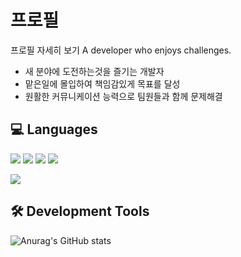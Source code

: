 
<!--
**KSY97/KSY97** is a ✨ _special_ ✨ repository because its `README.md` (this file) appears on your GitHub profile.

Here are some ideas to get you started:

- 🔭 I’m currently working on ...
- 🌱 I’m currently learning ...
- 👯 I’m looking to collaborate on ...
- 🤔 I’m looking for help with ...
- 💬 Ask me about ...
- 📫 How to reach me: ...
- 😄 Pronouns: ...
- ⚡ Fun fact: ...
-->
# 프로필
프로필 자세히 보기
A developer who enjoys challenges.
- 새 분야에 도전하는것을 즐기는 개발자
- 맡은일에 몰입하여 책임감있게 목표를 달성
- 원활한 커뮤니케이션 능력으로 팀원들과 함께 문제해결

## 💻 Languages
<img src="https://img.shields.io/badge/C-A8B9CC?style=for-the-badge&logo=c&logoColor=white"/> <img src="https://img.shields.io/badge/C++-00599C?style=for-the-badge&logo=cplusplus&logoColor=white"/> <img src="https://img.shields.io/badge/Java-007396?style=for-the-badge&logo=OpenJDK&logoColor=white"/> <img src="https://img.shields.io/badge/Python-3776AB?style=for-the-badge&logo=python&logoColor=white"/>


<img src="https://img.shields.io/badge/Java-007396?style=for-the-badge&logo=OpenJDK&logoColor=white"/>


## 🛠 Development Tools 

![Anurag's GitHub stats](https://github-readme-stats.vercel.app/api?username=KSY97&show_icons=true&theme=radical)
